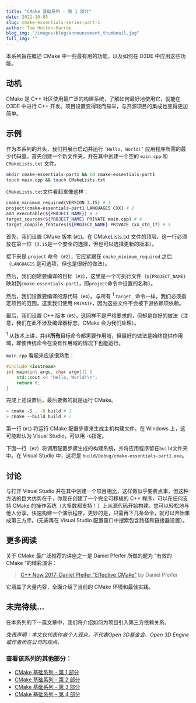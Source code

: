 ```yaml
---
title: "CMake 基础系列 - 第 1 部分"
date: 2022-10-05
slug: cmake-essentials-series-part-1
author: Tom Hulton-Harrop
blog_img: "/images/blog/announcement_thumbnail.jpg"
full_img: ""
---
```

本系列旨在概述 CMake 中一些最有用的功能，以及如何在 O3DE 中应用这些功能。

## 动机

CMake 是 C++ 社区使用最广泛的构建系统，了解如何最好地使用它，就能在 O3DE 中进行 C++ 开发。项目设置变得轻而易举，与开源项目的集成也变得更加简单。

## 示例

作为本系列的开头，我们将展示启动并运行 `‘Hello, World!’` 应用程序所需的最少代码量。首先创建一个新文件夹，并在其中创建一个空的 `main.cpp` 和 `CMakeLists.txt` 文件。

```bash
mkdir cmake-essentials-part1 && cd cmake-essentials-part1
touch main.cpp && touch CMakeLists.txt
```

`CMakeLists.txt`文件看起来像这样：

```bash
cmake_minimum_required(VERSION 3.15) # 1
project(cmake-essentials-part1 LANGUAGES CXX) # 2
add_executable(${PROJECT_NAME}) # 3
target_sources(${PROJECT_NAME} PRIVATE main.cpp) # 4
target_compile_features(${PROJECT_NAME} PRIVATE cxx_std_17) # 5
```

首先，我们设置 CMake 版本 (`#1`)。在 CMakeLists.txt 文件的顶层，这一行必须放在第一位（`3.15`是一个安全的选择，但也可以选择更新的版本）。

接下来是 `project` 命令（`#2`），它应紧跟在 `cmake_minimum_required` 之后（`LANGUAGES` 是可选项，但也是很好的做法）。

然后，我们创建要编译的目标（`#3`），这里是一个可执行文件（`${PROJECT_NAME}`映射到`cmake-essentials-part1`，即`project`命令中设置的名称）。

然后，我们设置要编译的源代码（`#4`）。与所有 <sup>1</sup> `target_` 命令一样，我们必须指定项目的范围，这里我们使用 `PRIVATE`，因为这些文件不会被下游依赖项依赖。

最后，我们设置 C++ 版本 (`#5`)，这同样不是严格要求的，但却是良好的做法（注意，我们在此不涉及编译器标志，CMake 会为我们处理）。

<sup>1</sup> 从技术上讲，并非**所有**目标命令都需要作用域，但最好的做法是始终提供作用域，即使传统命令在没有作用域的情况下也能运行。

`main.cpp` 看起来应该很熟悉：

```c++
#include <iostream>
int main(int argc, char argv[]) {
    std::cout << "Hello, World!\n";
    return 0;
}
```

完成上述设置后，最后要做的就是运行 CMake。

```bash
> cmake -S . -B build # 1
> cmake --build build # 2
```

第一行 (`#1`) 将运行 CMake 配置步骤来生成主机构建文件。在 Windows 上，这可能默认为 Visual Studio，可以用 `-G`指定。

下面一行（`#2`）将调用配置步骤生成的构建系统，并将应用程序留在`build`文件夹中。在 Visual Studio 中，这将是 `build/Debug/cmake-essentials-part1.exe`。

## 讨论

与打开 Visual Studio 并在其中创建一个项目相比，这样做似乎要费点事，但这种方法的巨大优势在于，你现在创建了一个完全可移植的 C++ 程序，可以在任何支持 CMake 的操作系统（大多数都支持！）上从源代码开始构建。您可以轻松地与他人分享，快速构建一个演示程序，更妙的是，只需再下几条命令，就可以开始集成第三方库。(无需再在 Visual Studio 配置窗口中搜索包含路径和链接器设置）。

## 更多阅读

关于 CMake 最广泛推荐的讲座之一是 Daniel Pfeifer 所做的题为 “有效的 CMake ”的精彩演讲：

> [C++ Now 2017: Daniel Pfeifer “Effective CMake"](https://youtu.be/bsXLMQ6WgIk) by Daniel Pfeifer

它涵盖了大量内容，全面介绍了当前的 CMake 环境和最佳实践。

## 未完待续...

在本系列的下一篇文章中，我们将介绍如何为项目引入第三方依赖关系。

_免责声明：本文仅代表作者个人观点，不代表Open 3D基金会、Open 3D Engine或作者所在公司的观点。_

### 查看该系列的其他部分：

* [CMake 基础系列 - 第 1 部分](/blog/posts/cmake-essentials-series-part-1/)
* [CMake 基础系列 - 第 2 部分](/blog/posts/cmake-essentials-series-part-2/)
* [CMake 基础系列 - 第 3 部分](/blog/posts/cmake-essentials-series-part-3/)
* [CMake 基础系列 - 第 4 部分](/blog/posts/cmake-essentials-series-part-4/)
